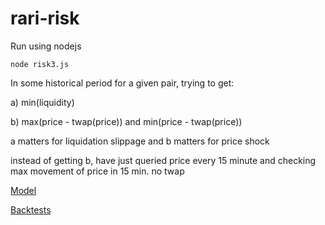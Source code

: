 # rari-risk

Run using nodejs

`node risk3.js`

In some historical period for a given pair, trying to get:

a) min(liquidity)

b) max(price - twap(price)) and min(price - twap(price))

a matters for liquidation slippage and b matters for price shock

instead of getting b, have just queried price every 15 minute and checking max movement of price in 15 min. no twap

[Model](https://hackmd.io/@rari/SkHFrVVUd)

[Backtests](obtained-data.txt)